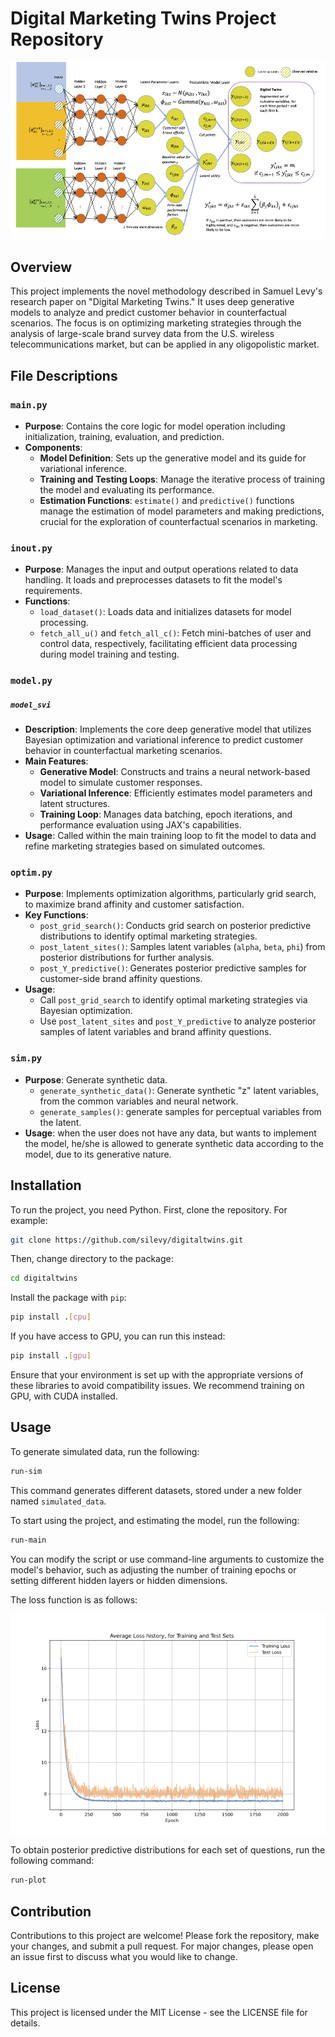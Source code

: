 # Digital Marketing Twins Project Repository

![Model Architecture](digitaltwins/img/model.png)

## Overview

This project implements the novel methodology described in Samuel Levy's research paper on "Digital Marketing Twins." It uses deep generative models to analyze and predict customer behavior in counterfactual scenarios. The focus is on optimizing marketing strategies through the analysis of large-scale brand survey data from the U.S. wireless telecommunications market, but can be applied in any oligopolistic market. 

## File Descriptions


### `main.py`

- **Purpose**: Contains the core logic for model operation including initialization, training, evaluation, and prediction.
- **Components**:
  - **Model Definition**: Sets up the generative model and its guide for variational inference.
  - **Training and Testing Loops**: Manage the iterative process of training the model and evaluating its performance.
  - **Estimation Functions**: `estimate()` and `predictive()` functions manage the estimation of model parameters and making predictions, crucial for the exploration of counterfactual scenarios in marketing.

### `inout.py`

- **Purpose**: Manages the input and output operations related to data handling. It loads and preprocesses datasets to fit the model's requirements.
- **Functions**:
  - `load_dataset()`: Loads data and initializes datasets for model processing.
  - `fetch_all_u()` and `fetch_all_c()`: Fetch mini-batches of user and control data, respectively, facilitating efficient data processing during model training and testing.

### `model.py`


##### `model_svi`

- **Description**: Implements the core deep generative model that utilizes Bayesian optimization and variational inference to predict customer behavior in counterfactual marketing scenarios.
- **Main Features**:
  - **Generative Model**: Constructs and trains a neural network-based model to simulate customer responses.
  - **Variational Inference**: Efficiently estimates model parameters and latent structures.
  - **Training Loop**: Manages data batching, epoch iterations, and performance evaluation using JAX's capabilities.
- **Usage**: Called within the main training loop to fit the model to data and refine marketing strategies based on simulated outcomes.

### `optim.py`

- **Purpose**: Implements optimization algorithms, particularly grid search, to maximize brand affinity and customer satisfaction.
- **Key Functions**:
  - `post_grid_search()`: Conducts grid search on posterior predictive distributions to identify optimal marketing strategies.
  - `post_latent_sites()`: Samples latent variables (`alpha`, `beta`, `phi`) from posterior distributions for further analysis.
  - `post_Y_predictive()`: Generates posterior predictive samples for customer-side brand affinity questions.
- **Usage**:
  - Call `post_grid_search` to identify optimal marketing strategies via Bayesian optimization.
  - Use `post_latent_sites` and `post_Y_predictive` to analyze posterior samples of latent variables and brand affinity questions.

### `sim.py`
- **Purpose**: Generate synthetic data.
  - `generate_synthetic_data()`: Generate synthetic "z" latent variables, from the common variables and neural network.
  - `generate_samples()`: generate samples for perceptual variables from the latent.
- **Usage**: when the user does not have any data, but wants to implement the model, he/she is allowed to generate synthetic data according to the model, due to its generative nature.


## Installation

To run the project, you need Python. First, clone the repository. For example:

```bash
git clone https://github.com/silevy/digitaltwins.git
```
Then, change directory to the package:

```bash
cd digitaltwins
```
Install the package with `pip`:

```bash
pip install .[cpu]
```
If you have access to GPU, you can run this instead:

```bash
pip install .[gpu]
```

Ensure that your environment is set up with the appropriate versions of these libraries to avoid compatibility issues. We recommend training on GPU, with CUDA installed. 

## Usage

To generate simulated data, run the following:

```bash
run-sim
```
This command generates different datasets, stored under a new folder named `simulated_data`.

To start using the project, and estimating the model, run the following:

```bash
run-main
```

You can modify the script or use command-line arguments to customize the model's behavior, such as adjusting the number of training epochs or setting different hidden layers or hidden dimensions.

The loss function is as follows:

![Loss](digitaltwins/img/loss.png)

To obtain posterior predictive distributions for each set of questions, run the following command:

```bash
run-plot
```

## Contribution

Contributions to this project are welcome! Please fork the repository, make your changes, and submit a pull request. For major changes, please open an issue first to discuss what you would like to change.

## License

This project is licensed under the MIT License - see the LICENSE file for details.


